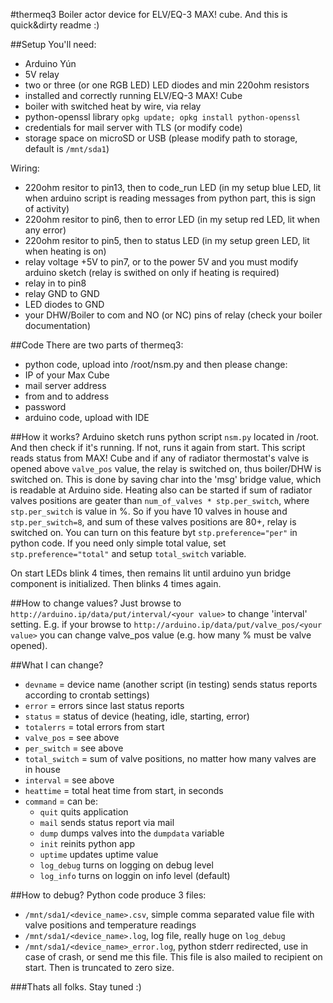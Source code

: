 #thermeq3
Boiler actor device for ELV/EQ-3 MAX! cube. And this is quick&dirty readme :)

##Setup
You'll need:
* Arduino Yún
* 5V relay
* two or three (or one RGB LED) LED diodes and min 220ohm resistors
* installed and correctly running ELV/EQ-3 MAX! Cube
* boiler with switched heat by wire, via relay
* python-openssl library `opkg update; opkg install python-openssl`
* credentials for mail server with TLS (or modify code)
* storage space on microSD or USB (please modify path to storage, default is `/mnt/sda1`)

Wiring:
* 220ohm resitor to pin13, then to code_run LED (in my setup blue LED, lit when arduino script is reading messages from python part, this is sign of activity)
* 220ohm resitor to pin6, then to error LED (in my setup red LED, lit when any error)
* 220ohm resitor to pin5, then to status LED (in my setup green LED, lit when heating is on)
* relay voltage +5V to pin7, or to the power 5V and you must modify arduino sketch (relay is swithed on only if heating is required)
* relay in to pin8
* relay GND to GND
* LED diodes to GND
* your DHW/Boiler to com and NO (or NC) pins of relay (check your boiler documentation)

##Code
There are two parts of thermeq3:
* python code, upload into /root/nsm.py and then please change:
 * IP of your Max Cube
 * mail server address
 * from and to address
 * password
* arduino code, upload with IDE

##How it works?
Arduino sketch runs python script `nsm.py` located in /root. And then check if it's running.
If not, runs it again from start. This script reads status from MAX! Cube and if any of radiator 
thermostat's valve is opened above `valve_pos` value, the relay is switched on, thus boiler/DHW is switched on.
This is done by saving char into the 'msg' bridge value, which is readable at Arduino side.
Heating also can be started if sum of radiator valves positions are geater than `num_of_valves * stp.per_switch`, 
where `stp.per_switch` is value in %. So if you have 10 valves in house and `stp.per_switch=8`, and sum of these
valves positions are 80+, relay is switched on. You can turn on this feature byt `stp.preference="per"` in python code.
If you need only simple total value, set `stp.preference="total"` and setup `total_switch` variable.

On start LEDs blink 4 times, then remains lit until arduino yun bridge component is initialized. 
Then blinks 4 times again.

##How to change values?
Just browse to `http://arduino.ip/data/put/interval/<your value>` to change 'interval' setting. E.g. if your browse to 
`http://arduino.ip/data/put/valve_pos/<your value>` you can change valve_pos value (e.g. how many % must be valve opened).

##What I can change?
* `devname` = device name (another script (in testing) sends status reports according to crontab settings)
* `error` = errors since last status reports
* `status` = status of device (heating, idle, starting, error)
* `totalerrs` = total errors from start
* `valve_pos` = see above
* `per_switch` = see above
* `total_switch` = sum of valve positions, no matter how many valves are in house
* `interval` = see above
* `heattime` = total heat time from start, in seconds
* `command` = can be:
  * `quit` quits application
  * `mail` sends status report via mail
  * `dump` dumps valves into the `dumpdata` variable
  * `init` reinits python app
  * `uptime` updates uptime value
  * `log_debug` turns on logging on debug level
  * `log_info` turns on loggin on info level (default)

##How to debug?
Python code produce 3 files:
* `/mnt/sda1/<device_name>.csv`, simple comma separated value file with valve positions and temperature readings
* `/mnt/sda1/<device_name>.log`, log file, really huge on `log_debug`
* `/mnt/sda1/<device_name>_error.log`, python stderr redirected, use in case of crash, or send me this file. 
This file is also mailed to recipient on start. Then is truncated to zero size.

###Thats all folks. Stay tuned :)
